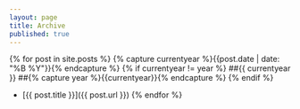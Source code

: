 ```yaml
---
layout: page
title: Archive
published: true
---
```


{% for post in site.posts %}
{% capture currentyear %}{{post.date | date: "%B %Y"}}{% endcapture %}
  {% if currentyear != year %}
  ##{{ currentyear }}
  ##{% capture year %}{{currentyear}}{% endcapture %} 
  {% endif %}
  * [{{ post.title }}]({{ post.url }})
  {% endfor %}